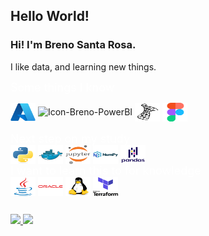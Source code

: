 ## Hello World!

### Hi! I'm Breno Santa Rosa.

I like data, and learning new things.

<span style=" font-size: 18px; color: #ffffff;">Some things I know</span><br />
<div style="display: inline_block">
  <img align="center" alt="Icon-Breno-Azure" height="30" width="40" src="https://raw.githubusercontent.com/devicons/devicon/master/icons/azure/azure-original.svg">
  <img align="center" alt="Icon-Breno-PowerBI" height="30" width="40" src="https://raw.githubusercontent.com/microsoft/PowerBI-Icons/main/SVG/Power-BI.svg">  
  <img align="center" alt="Icon-Breno-MSSQLServer" height="30" width="40" src="https://raw.githubusercontent.com/devicons/devicon/master/icons/microsoftsqlserver/microsoftsqlserver-plain.svg">
  <img align="center" alt="Icon-Breno-Figma" height="30" width="40" src="https://raw.githubusercontent.com/devicons/devicon/master/icons/figma/figma-original.svg">
</div>

<br />
<span style=" font-size: 18px; color: #ffffff;">Next step on my study</span><br/>
<div style="display: inline-block">
  <img align="center" alt="Icon-Breno-Python" height="30" width="40" src="https://raw.githubusercontent.com/devicons/devicon/master/icons/python/python-original.svg">
  <img align="center" alt="Icon-Breno-Docker" height="30" width="40" src="https://raw.githubusercontent.com/devicons/devicon/master/icons/docker/docker-original.svg">
  <img align="center" alt="Icon-Breno-Jupyter" height="30" width="40" src="https://raw.githubusercontent.com/devicons/devicon/master/icons/jupyter/jupyter-original-wordmark.svg">
  <img align="center" alt="Icon-Breno-NumPy" height="30" width="40" src="https://raw.githubusercontent.com/devicons/devicon/master/icons/numpy/numpy-original-wordmark.svg">
  <img align="center" alt="Icon-Breno-Pandas" height="30" width="40" src="https://raw.githubusercontent.com/devicons/devicon/master/icons/pandas/pandas-original-wordmark.svg">
  
</div>

<br />
<span style=" font-size: 18px; color: #ffffff;">I want to learn this to for knowledge</span><br/>
<div style=" display: inline-block;">
  <img align="center" alt="Icon-Breno-Java" height="30" width="40" src="https://raw.githubusercontent.com/devicons/devicon/master/icons/java/java-original.svg">
  <img align="center" alt="Icon-Breno-Oracle" height="30" width="40" src="https://raw.githubusercontent.com/devicons/devicon/master/icons/oracle/oracle-original.svg">
  <img align="center" alt="Icon-Breno-Linux" height="30" width="40" src="https://raw.githubusercontent.com/devicons/devicon/master/icons/linux/linux-original.svg">
  <img align="center" alt="Icon-Breno-Terraform" height="30" width="40" src="https://raw.githubusercontent.com/devicons/devicon/master/icons/terraform/terraform-original-wordmark.svg">  
</div>
<br />

##

<a href="https://github.com/SRBreno">
  <img width="42%" src="https://github-readme-stats.vercel.app/api?username=SRBreno&show_icons=true&theme=gotham&include_all_commits=true&count_private=true"/>
</a>
<a href="https://github.com/SRBreno">
  <img width="48%" src="https://github-readme-stats.vercel.app/api/top-langs/?username=SRBreno&theme=gotham" />
</a>
